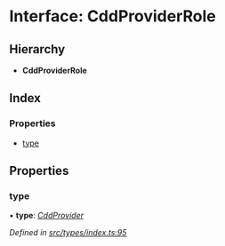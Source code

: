 # Interface: CddProviderRole

## Hierarchy

* **CddProviderRole**

## Index

### Properties

* [type](cddproviderrole.md#type)

## Properties

###  type

• **type**: *[CddProvider](../enums/roletype.md#cddprovider)*

*Defined in [src/types/index.ts:95](https://github.com/PolymathNetwork/polymesh-sdk/blob/6aee3c9/src/types/index.ts#L95)*
